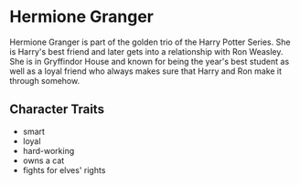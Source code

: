 # Hermione Granger #    
Hermione Granger is part of the golden trio of the Harry Potter Series. She is Harry's best friend and later gets into a relationship with Ron Weasley. She is in Gryffindor House and known for being the year's best student as well as a loyal friend who always makes sure that Harry and Ron make it through somehow.
## Character Traits ##
- smart
- loyal
- hard-working
- owns a cat
- fights for elves' rights